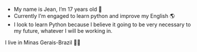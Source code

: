 - My name is Jean, I’m 17 years old 👥
- Currently I’m engaged to learn python and improve my English 🌎
- I look to learn Python because I believe it going to be very necessary to my future, whatever I will be working in.

I live in Minas Gerais-Brazil
🌱🐍

<!---
jeanpedrogl/jeanpedrogl is a ✨ special ✨ repository because its `README.md` (this file) appears on your GitHub profile.
You can click the Preview link to take a look at your changes.
--->
